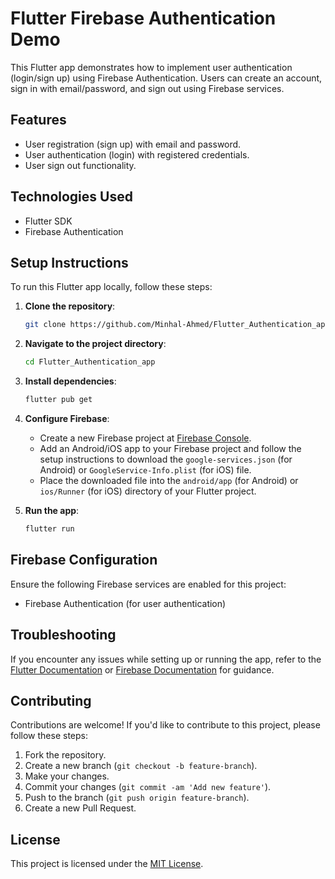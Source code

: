 # Flutter Firebase Authentication Demo

This Flutter app demonstrates how to implement user authentication (login/sign up) using Firebase Authentication. Users can create an account, sign in with email/password, and sign out using Firebase services.

## Features

- User registration (sign up) with email and password.
- User authentication (login) with registered credentials.
- User sign out functionality.


## Technologies Used

- Flutter SDK
- Firebase Authentication

## Setup Instructions

To run this Flutter app locally, follow these steps:

1. **Clone the repository**:

   ```bash
   git clone https://github.com/Minhal-Ahmed/Flutter_Authentication_app.git
   ```

2. **Navigate to the project directory**:

   ```bash
   cd Flutter_Authentication_app
   ```

3. **Install dependencies**:

   ```bash
   flutter pub get
   ```

4. **Configure Firebase**:

   - Create a new Firebase project at [Firebase Console](https://console.firebase.google.com/).
   - Add an Android/iOS app to your Firebase project and follow the setup instructions to download the `google-services.json` (for Android) or `GoogleService-Info.plist` (for iOS) file.
   - Place the downloaded file into the `android/app` (for Android) or `ios/Runner` (for iOS) directory of your Flutter project.

5. **Run the app**:

   ```bash
   flutter run
   ```

## Firebase Configuration

Ensure the following Firebase services are enabled for this project:

- Firebase Authentication (for user authentication)

## Troubleshooting

If you encounter any issues while setting up or running the app, refer to the [Flutter Documentation](https://flutter.dev/docs) or [Firebase Documentation](https://firebase.google.com/docs) for guidance.

## Contributing

Contributions are welcome! If you'd like to contribute to this project, please follow these steps:

1. Fork the repository.
2. Create a new branch (`git checkout -b feature-branch`).
3. Make your changes.
4. Commit your changes (`git commit -am 'Add new feature'`).
5. Push to the branch (`git push origin feature-branch`).
6. Create a new Pull Request.

## License

This project is licensed under the [MIT License](LICENSE).

